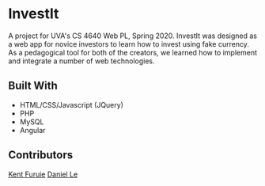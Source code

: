 # InvestIt

A project for UVA's CS 4640 Web PL, Spring 2020. InvestIt was designed as a web app for novice investors to learn how to invest using fake currency. As a pedagogical tool for both of the creators, we learned how to implement and integrate a number of web technologies.


## Built With
* HTML/CSS/Javascript (JQuery)
* PHP
* MySQL
* Angular


## Contributors
[Kent Furuie](https://github.com/kfuruie)
[Daniel Le](https://github.com/ledaniel1020)
